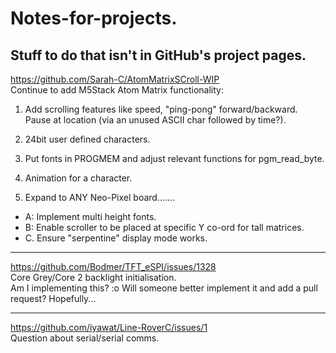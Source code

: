 # Notes-for-projects.
Stuff to do that isn't in GitHub's project pages.
----

https://github.com/Sarah-C/AtomMatrixSCroll-WIP                
Continue to add M5Stack Atom Matrix functionality:                 
1. Add scrolling features like speed, "ping-pong" forward/backward. Pause at location (via an unused ASCII char followed by time?).
2. 24bit user defined characters.
3. Put fonts in PROGMEM and adjust relevant functions for pgm_read_byte.
4. Animation for a character.

4. Expand to ANY Neo-Pixel board.......
* A: Implement multi height fonts.
* B: Enable scroller to be placed at specific Y co-ord for tall matrices.
* C. Ensure "serpentine" display mode works.

----------------

https://github.com/Bodmer/TFT_eSPI/issues/1328                    
Core Grey/Core 2 backlight initialisation.        
Am I implementing this? :o    Will someone better implement it and add a pull request? Hopefully...


-----------------


https://github.com/iyawat/Line-RoverC/issues/1                
Question about serial/serial comms.
